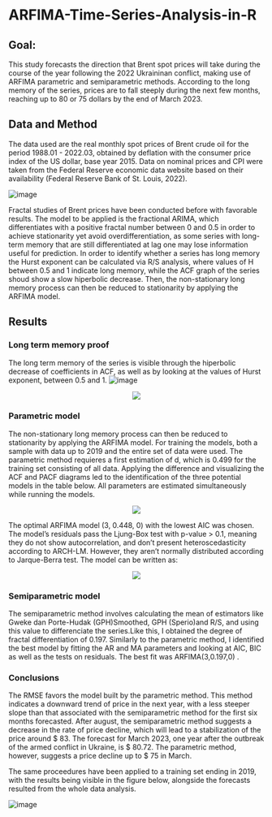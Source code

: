 # ARFIMA-Time-Series-Analysis-in-R

## Goal:
This study forecasts the direction that Brent spot prices will take during the course of the year following the 2022 Ukraininan conflict,  making use of ARFIMA parametric and semiparametric methods. According to the long memory of the series, prices are to fall steeply during the next few months, reaching up to 80 or 75 dollars by the end of March 2023.

## Data and Method
The data used  are the real monthly spot prices of Brent crude oil for the period 1988.01 - 2022.03, obtained by deflation with the consumer price index of the US dollar, base year 2015. Data on nominal prices and CPI were taken from the Federal Reserve economic data website based on their availability (Federal Reserve Bank of St. Louis, 2022).

![image](https://user-images.githubusercontent.com/101098099/222784267-637822f3-fd55-4f51-be25-3954f8ca493a.png)

Fractal studies of Brent prices have been conducted before with favorable results. The model to be applied is the fractional ARIMA, which differentiates with a positive fractal number between 0 and 0.5 in order to achieve stationarity yet avoid overdifferentiation, as some series with long-term memory that are still differentiated at lag one may lose information useful for prediction. In order to identify whether a series has long memory the Hurst exponent can be calculated via R/S analysis, where values of  H between 0.5 and 1 indicate long memory, while the ACF graph of the series shoud show a slow hiperbolic decrease. Then, the non-stationary long memory process can then be reduced to stationarity by applying the ARFIMA model.


## Results

### Long term memory proof
The long term memory of the series is visible through the hiperbolic decrease of coefficients in ACF, as well as by looking at the values of Hurst exponent, between 0.5 and 1.
![image](https://user-images.githubusercontent.com/101098099/222784760-87cdb8f3-2651-4da0-8a9c-500e849fd3c3.png)
<div align="center">
    <img src="https://user-images.githubusercontent.com/101098099/222784890-add6d607-cb26-472a-bed2-5d7a42ba5998.png">
</div>

### Parametric model
The non-stationary long memory process can then be reduced to stationarity by applying the ARFIMA model. For training the models, both a sample with data up to 2019 and the entire set of data were used. The parametric method requieres a first estimation of d, which is 0.499 for the training set consisting of all data. Applying the difference and visualizing the ACF and PACF diagrams led to the identification of the three potential models in the table below. All parameters are estimated simultaneously while running the models.

<div align="center">
    <img src="https://user-images.githubusercontent.com/101098099/222832549-2fc996fa-65f7-4316-a856-428e5a033185.png">
</div>

The optimal ARFIMA model (3, 0.448, 0) with the lowest AIC was chosen. The model’s residuals pass the Ljung-Box test with p-value > 0.1, meaning they do not show autocorrelation, and don’t present heteroscedasticity according to ARCH-LM. However, they aren’t normally distributed according to Jarque-Berra test. The model can be written as: 

<div align="center">
    <img src="https://user-images.githubusercontent.com/101098099/222830782-8a1a434b-ffe7-40d2-948a-db6e8736c136.png">
</div>


### Semiparametric model
The semiparametric method involves calculating the mean of estimators like Gweke dan Porte-Hudak (GPH)Smoothed, GPH (Sperio)and R/S, and using this value to differenciate the series.Like this, I obtained the degree of fractal differentiation of 0.197. Similarly to the parametric method, I identified the best model by fitting the AR and MA parameters and looking at AIC, BIC as well as the tests on residuals. The best fit was ARFIMA(3,0.197,0) .


### Conclusions

The RMSE favors the model built by the parametric method. This method indicates a downward trend of price in the next year, with a less steeper slope than that associated with the semiparametric method for the first six months forecasted. After august, the semiparametric method suggests a decrease in the rate of price decline, which will lead to a stabilization of the price around $ 83. The forecast for March 2023, one year after the outbreak of the armed conflict in Ukraine, is $ 80.72. The parametric method, however, suggests a price decline up to  $ 75 in March.

The same proceedures have been applied to a training set ending in 2019, with the results being visible in the figure below, alongside the forecasts resulted from the whole data analysis.

![image](https://user-images.githubusercontent.com/101098099/222831589-32adfde5-fb35-4210-bb0f-ad1858ff4abf.png)


